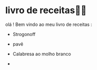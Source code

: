 # livro de receitas:man_cook:

olá ! Bem vindo ao meu livro de receitas :

- Strogonoff

- pavê
- Calabresa ao molho branco
- 

